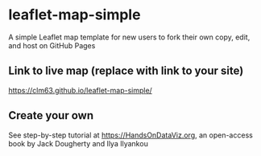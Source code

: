 # leaflet-map-simple
A simple Leaflet map template for new users to fork their own copy, edit, and host on GitHub Pages

## Link to live map (replace with link to your site)
https://clm63.github.io/leaflet-map-simple/

## Create your own
See step-by-step tutorial at https://HandsOnDataViz.org, an open-access book by Jack Dougherty and Ilya Ilyankou
